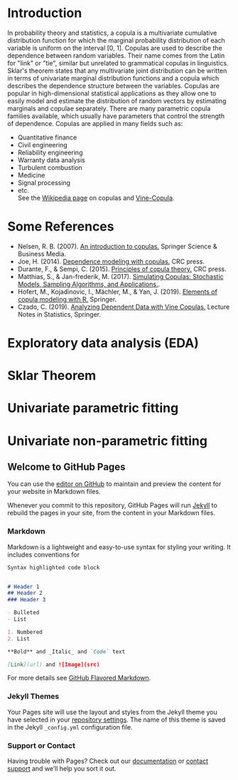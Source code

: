 # Introduction
In probability theory and statistics, a copula is a multivariate cumulative distribution function for which the marginal probability distribution of each variable is uniform on the interval [0, 1]. Copulas are used to describe the dependence between random variables. Their name comes from the Latin for "link" or "tie", similar but unrelated to grammatical copulas in linguistics. Sklar's theorem states that any multivariate joint distribution can be written in terms of univariate marginal distribution functions and a copula which describes the dependence structure between the variables. Copulas are popular in high-dimensional statistical applications as they allow one to easily model and estimate the distribution of random vectors by estimating marginals and copulae separately. There are many parametric copula families available, which usually have parameters that control the strength of dependence. Copulas are applied in many fields such as:  
* Quantitative finance  
* Civil engineering  
* Reliability engineering  
* Warranty data analysis  
* Turbulent combustion  
* Medicine  
* Signal processing  
* etc.  
See the [Wikipedia page](https://en.wikipedia.org/wiki/Copula_(probability_theory)) on copulas and [Vine-Copula](https://en.wikipedia.org/wiki/Vine_copula).

# Some References
* Nelsen, R. B. (2007). [An introduction to copulas.](https://www.springer.com/gp/book/9780387286594) Springer Science & Business Media.  
* Joe, H. (2014). [Dependence modeling with copulas.](https://www.routledge.com/Dependence-Modeling-with-Copulas/Joe/p/book/9781466583221) CRC press.  
* Durante, F., & Sempi, C. (2015). [Principles of copula theory.](https://www.routledge.com/Principles-of-Copula-Theory-1st-Edition/Durante-Sempi/p/book/9781439884423) CRC press.  
* Matthias, S., & Jan-frederik, M. (2017). [Simulating Copulas: Stochastic Models, Sampling Algorithms, and Applications.](https://www.worldscientific.com/worldscibooks/10.1142/10265).  
* Hofert, M., Kojadinovic, I., Mächler, M., & Yan, J. (2019). [Elements of copula modeling with R.](https://www.springer.com/gp/book/9783319896342) Springer.  
* Czado, C. (2019). [Analyzing Dependent Data with Vine Copulas.](https://www.springer.com/gp/book/9783030137847) Lecture Notes in Statistics, Springer.  

# Exploratory data analysis (EDA)


# Sklar Theorem



# Univariate parametric fitting


# Univariate non-parametric fitting




## Welcome to GitHub Pages

You can use the [editor on GitHub](https://github.com/hamb8066/IntroCopula/edit/master/index.md) to maintain and preview the content for your website in Markdown files.

Whenever you commit to this repository, GitHub Pages will run [Jekyll](https://jekyllrb.com/) to rebuild the pages in your site, from the content in your Markdown files.

### Markdown

Markdown is a lightweight and easy-to-use syntax for styling your writing. It includes conventions for

```markdown
Syntax highlighted code block


# Header 1
## Header 2
### Header 3

- Bulleted
- List

1. Numbered
2. List

**Bold** and _Italic_ and `Code` text

[Link](url) and ![Image](src)
```

For more details see [GitHub Flavored Markdown](https://guides.github.com/features/mastering-markdown/).

### Jekyll Themes

Your Pages site will use the layout and styles from the Jekyll theme you have selected in your [repository settings](https://github.com/hamb8066/IntroCopula/settings). The name of this theme is saved in the Jekyll `_config.yml` configuration file.

### Support or Contact

Having trouble with Pages? Check out our [documentation](https://help.github.com/categories/github-pages-basics/) or [contact support](https://github.com/contact) and we’ll help you sort it out.
